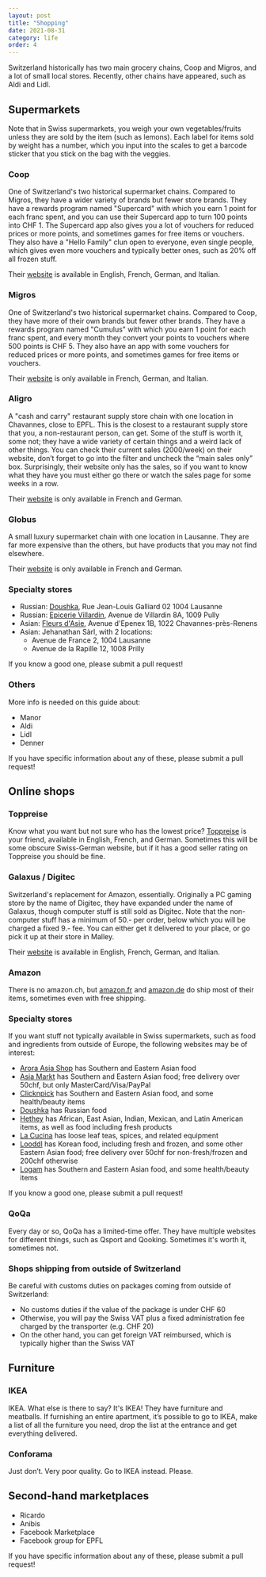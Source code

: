 ```yaml
---
layout: post
title: "Shopping"
date: 2021-08-31
category: life
order: 4
---
```


Switzerland historically has two main grocery chains, Coop and Migros, and a lot of small local stores. Recently, other chains have appeared, such as Aldi and Lidl.

## Supermarkets

Note that in Swiss supermarkets, you weigh your own vegetables/fruits unless they are sold by the item (such as lemons).
Each label for items sold by weight has a number, which you input into the scales to get a barcode sticker that you stick on the bag with the veggies.


### Coop

One of Switzerland's two historical supermarket chains. Compared to Migros, they have a wider variety of brands but fewer store brands.
They have a rewards program named "Supercard" with which you earn 1 point for each franc spent, and you can use their Supercard app to turn 100 points into CHF 1.
The Supercard app also gives you a lot of vouchers for reduced prices or more points, and sometimes games for free items or vouchers.
They also have a "Hello Family" clun open to everyone, even single people, which gives even more vouchers and typically better ones, such as 20% off all frozen stuff.

Their [website](https://coop.ch) is available in English, French, German, and Italian.


### Migros

One of Switzerland's two historical supermarket chains. Compared to Coop, they have more of their own brands but fewer other brands.
They have a rewards program named "Cumulus" with which you earn 1 point for each franc spent, and every month they convert your points to vouchers where 500 points is CHF 5.
They also have an app with some vouchers for reduced prices or more points, and sometimes games for free items or vouchers.

Their [website](https://migros.ch) is only available in French, German, and Italian.


### Aligro

A "cash and carry" restaurant supply store chain with one location in Chavannes, close to EPFL.
This is the closest to a restaurant supply store that you, a non-restaurant person, can get.
Some of the stuff is worth it, some not; they have a wide variety of certain things and a weird lack of other things.
You can check their current sales (2000/week) on their website, don’t forget to go into the filter and uncheck the “main sales only” box.
Surprisingly, their website only has the sales, so if you want to know what they have you must either go there or watch the sales page for some weeks in a row.

Their [website](https://aligro.ch) is only available in French and German.


### Globus

A small luxury supermarket chain with one location in Lausanne.
They are far more expensive than the others, but have products that you may not find elsewhere.

Their [website](https://globus.ch) is only available in French and German.


### Specialty stores

- Russian: [Doushka](https://doushka.ch/), Rue Jean-Louis Galliard 02 1004 Lausanne
- Russian: [Epicerie Villardin](https://epicerie-villardin-chez-aziz.business.site/), Avenue de Villardin 8A, 1009 Pully
- Asian: [Fleurs d'Asie](https://fleurs-dasie.business.site/), Avenue d'Epenex 1B, 1022 Chavannes-près-Renens
- Asian: Jehanathan Sàrl, with 2 locations:
  - Avenue de France 2, 1004 Lausanne
  - Avenue de la Rapille 12, 1008 Prilly

If you know a good one, please submit a pull request!


### Others

More info is needed on this guide about:

- Manor
- Aldi
- Lidl
- Denner

If you have specific information about any of these, please submit a pull request!


## Online shops

### Toppreise

Know what you want but not sure who has the lowest price? [Toppreise](https://toppreise.ch/) is your friend, available in English, French, and German.
Sometimes this will be some obscure Swiss-German website, but if it has a good seller rating on Toppreise you should be fine.


### Galaxus / Digitec

Switzerland's replacement for Amazon, essentially.
Originally a PC gaming store by the name of Digitec, they have expanded under the name of Galaxus, though computer stuff is still sold as Digitec.
Note that the non-computer stuff has a minimum of 50.- per order, below which you will be charged a fixed 9.- fee.
You can either get it delivered to your place, or go pick it up at their store in Malley.

Their [website](https://galaxus.ch) is available in English, French, German, and Italian.


### Amazon

There is no amazon.ch, but [amazon.fr](https://amazon.fr) and [amazon.de](https://amazon.de) do ship most of their items, sometimes even with free shipping.


### Specialty stores

If you want stuff not typically available in Swiss supermarkets, such as food and ingredients from outside of Europe, the following websites may be of interest:

- [Arora Asia Shop](https://arora-asia-shop.ch/) has Southern and Eastern Asian food
- [Asia Markt](https://www.asia-markt.ch/) has Southern and Eastern Asian food; free delivery over 50chf, but only MasterCard/Visa/PayPal
- [Clicknpick](https://cnpmarket.ch/) has Southern and Eastern Asian food, and some health/beauty items
- [Doushka](https://doushka.ch/) has Russian food 
- [Hethey](https://hethey.ch/) has African, East Asian, Indian, Mexican, and Latin American items, as well as food including fresh products
- [La Cucina](https://lacucina.ch/) has loose leaf teas, spices, and related equipment
- [Looddl](https://looddl.ch/) has Korean food, including fresh and frozen, and some other Eastern Asian food; free delivery over 50chf for non-fresh/frozen and 200chf otherwise
- [Logam](https://logam.ch/) has Southern and Eastern Asian food, and some health/beauty items

If you know a good one, please submit a pull request!


### QoQa

Every day or so, QoQa has a limited-time offer. They have multiple websites for different things, such as Qsport and Qooking.
Sometimes it's worth it, sometimes not.


### Shops shipping from outside of Switzerland

Be careful with customs duties on packages coming from outside of Switzerland:
- No customs duties if the value of the package is under CHF 60
- Otherwise, you will pay the Swiss VAT plus  a fixed administration fee charged by the transporter (e.g. CHF 20)
- On the other hand, you can get foreign VAT reimbursed, which is typically higher than the Swiss VAT



## Furniture

### IKEA

IKEA. What else is there to say? It's IKEA! They have furniture and meatballs.
If furnishing an entire apartment, it’s possible to go to IKEA, make a list of all the furniture you need, drop the list at the entrance and get everything delivered.


### Conforama

Just don’t. Very poor quality. Go to IKEA instead. Please.


## Second-hand marketplaces

* Ricardo
* Anibis
* Facebook Marketplace
* Facebook group for EPFL

If you have specific information about any of these, please submit a pull request!
